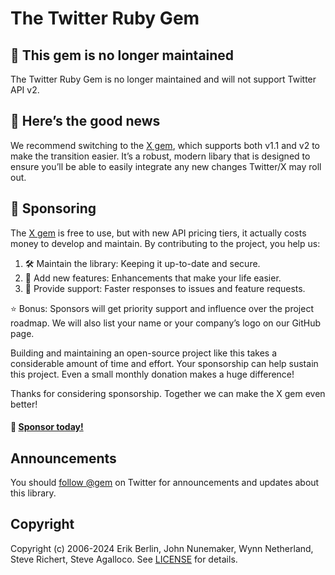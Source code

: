 # The Twitter Ruby Gem

## 📣 This gem is no longer maintained
The Twitter Ruby Gem is no longer maintained and will not support Twitter API v2.

## 🎉 Here’s the good news
We recommend switching to the [X gem][x], which supports both v1.1 and v2 to make
the transition easier. It’s a robust, modern libary that is designed to ensure
you’ll be able to easily integrate any new changes Twitter/X may roll out.

[x]: https://sferik.github.io/x-ruby/

## 💖 Sponsoring
The [X gem][x] is free to use, but with new API pricing tiers, it actually costs
money to develop and maintain. By contributing to the project, you help us:

1. 🛠  Maintain the library: Keeping it up-to-date and secure.
2. 🌈 Add new features: Enhancements that make your life easier.
3. 💬 Provide support: Faster responses to issues and feature requests.

⭐️ Bonus: Sponsors will get priority support and influence over the project
roadmap. We will also list your name or your company’s logo on our GitHub page.

Building and maintaining an open-source project like this takes a considerable
amount of time and effort. Your sponsorship can help sustain this project. Even
a small monthly donation makes a huge difference!

Thanks for considering sponsorship. Together we can make the X gem even better!

#### 🤑 [Sponsor today!][sponsor]

[sponsor]: https://github.com/sponsors/sferik

## Announcements
You should [follow @gem][follow] on Twitter for announcements and updates about
this library.

[follow]: https://twitter.com/gem

## Copyright
Copyright (c) 2006-2024 Erik Berlin, John Nunemaker, Wynn Netherland, Steve Richert, Steve Agalloco.
See [LICENSE][] for details.

[license]: LICENSE.md
